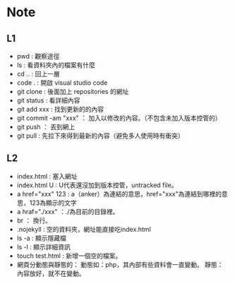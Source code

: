 # Note

## L1
- pwd : 觀察途徑
- ls : 看資料夾內的檔案有什麼
- cd .. : 回上一層
- code . : 開啟 visual studio code
- git clone : 後面加上 repositories 的網址
- git status : 看詳細內容
- git add xxx : 找到更新的的內容
- git commit -am "xxx" ： 加入以修改的內容。（不包含未加入版本控管的）
- git push ： 丟到網上
- git pull : 先拉下來得到最新的內容（避免多人使用時有衝突）

## L2 
- index.html : 塞入網址
- index.html U : U代表還沒加到版本控管，untracked file。
- a href="xxx" 123 : a（anker）為連結的意思，href="xxx"為連結到哪裡的意思，123為顯示的文字
- a hraf="./xxx" ：./為目前的目錄裡。 
- br ： 換行。
- .nojekyll : 空的資料夾，網址能直接吃index.html
- ls -a : 顯示隱藏檔
- ls -l : 顯示詳細資訊
- touch test.html : 新增一個空的檔案。
- 網頁分動態與靜態的：
    動態如：php，其內部有些資料會一直變動。
    靜態：內容放好，就不在變動。
